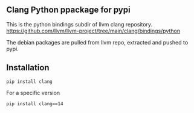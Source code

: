 Clang Python ppackage for pypi
------------------------------

This is the python bindings subdir of llvm clang repository.
https://github.com/llvm/llvm-project/tree/main/clang/bindings/python

The debian packages are pulled from llvm repo, extracted and pushed to pypi.

Installation
------------

`pip install clang`

For a specific version

`pip install clang==14`